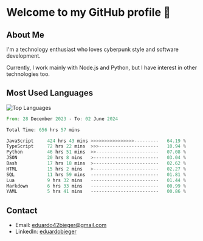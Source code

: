 # Welcome to my GitHub profile 👋

## About Me
I'm a technology enthusiast who loves cyberpunk style and software development.

Currently, I work mainly with Node.js and Python, but I have interest in other technologies too.

## Most Used Languages
![Top Languages](https://github-readme-stats.vercel.app/api/top-langs/?username=eduardobieger&layout=compact&theme=radical)

<!--START_SECTION:waka-->

```rust
From: 28 December 2023 - To: 02 June 2024

Total Time: 656 hrs 57 mins

JavaScript     424 hrs 43 mins >>>>>>>>>>>>>>>>---------   64.19 %
TypeScript     72 hrs 22 mins  >>>----------------------   10.94 %
Python         46 hrs 51 mins  >>-----------------------   07.08 %
JSON           20 hrs 8 mins   >------------------------   03.04 %
Bash           17 hrs 18 mins  >------------------------   02.62 %
HTML           15 hrs 2 mins   >------------------------   02.27 %
SQL            11 hrs 59 mins  -------------------------   01.81 %
Lua            9 hrs 32 mins   -------------------------   01.44 %
Markdown       6 hrs 33 mins   -------------------------   00.99 %
YAML           5 hrs 41 mins   -------------------------   00.86 %
```

<!--END_SECTION:waka-->

## Contact
- Email: eduardo42bieger@gmail.com 
- LinkedIn: [eduardobieger](https://www.linkedin.com/in/eduardo-bieger/)
